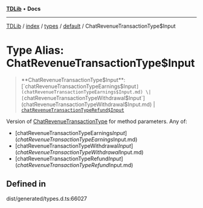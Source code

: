 [**TDLib**](../../../../../../README.md) • **Docs**

***

[TDLib](../../../../../../modules.md) / [index](../../../../../README.md) / [types](../../../README.md) / [default](../README.md) / ChatRevenueTransactionType$Input

# Type Alias: ChatRevenueTransactionType$Input

> **ChatRevenueTransactionType$Input**: [`chatRevenueTransactionTypeEarnings$Input`](chatRevenueTransactionTypeEarnings$Input.md) \| [`chatRevenueTransactionTypeWithdrawal$Input`](chatRevenueTransactionTypeWithdrawal$Input.md) \| [`chatRevenueTransactionTypeRefund$Input`](chatRevenueTransactionTypeRefund$Input.md)

Version of [ChatRevenueTransactionType](ChatRevenueTransactionType.md) for method parameters.
Any of:
- [chatRevenueTransactionTypeEarnings$Input](chatRevenueTransactionTypeEarnings$Input.md)
- [chatRevenueTransactionTypeWithdrawal$Input](chatRevenueTransactionTypeWithdrawal$Input.md)
- [chatRevenueTransactionTypeRefund$Input](chatRevenueTransactionTypeRefund$Input.md)

## Defined in

dist/generated/types.d.ts:66027
